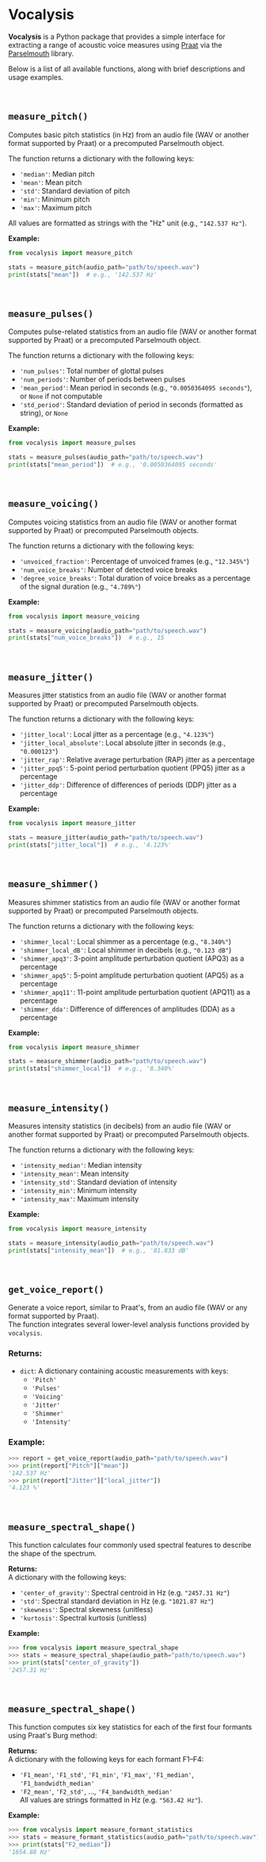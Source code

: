 # Vocalysis

**Vocalysis** is a Python package that provides a simple interface for extracting a range of acoustic voice measures using [Praat](https://www.fon.hum.uva.nl/praat/) via the [Parselmouth](https://parselmouth.readthedocs.io/en/stable/) library.

Below is a list of all available functions, along with brief descriptions and usage examples.

&nbsp;
## `measure_pitch()`

Computes basic pitch statistics (in Hz) from an audio file (WAV or another format supported by Praat) or a precomputed Parselmouth object.

The function returns a dictionary with the following keys:

- `'median'`: Median pitch
- `'mean'`: Mean pitch
- `'std'`: Standard deviation of pitch
- `'min'`: Minimum pitch
- `'max'`: Maximum pitch

All values are formatted as strings with the "Hz" unit (e.g., `"142.537 Hz"`).

**Example:**

```python
from vocalysis import measure_pitch

stats = measure_pitch(audio_path="path/to/speech.wav")
print(stats["mean"])  # e.g., '142.537 Hz'
```

&nbsp;
## `measure_pulses()`

Computes pulse-related statistics from an audio file (WAV or another format supported by Praat) or a precomputed Parselmouth object.

The function returns a dictionary with the following keys:

- `'num_pulses'`: Total number of glottal pulses  
- `'num_periods'`: Number of periods between pulses  
- `'mean_period'`: Mean period in seconds (e.g., `"0.0050364095 seconds"`), or `None` if not computable  
- `'std_period'`: Standard deviation of period in seconds (formatted as string), or `None`  

**Example:**

```python
from vocalysis import measure_pulses

stats = measure_pulses(audio_path="path/to/speech.wav")
print(stats["mean_period"])  # e.g., '0.0050364095 seconds'
```

&nbsp;
## `measure_voicing()`

Computes voicing statistics from an audio file (WAV or another format supported by Praat) or precomputed Parselmouth objects.

The function returns a dictionary with the following keys:

- `'unvoiced_fraction'`: Percentage of unvoiced frames (e.g., `"12.345%"`)  
- `'num_voice_breaks'`: Number of detected voice breaks  
- `'degree_voice_breaks'`: Total duration of voice breaks as a percentage of the signal duration (e.g., `"4.789%"`)  

**Example:**

```python
from vocalysis import measure_voicing

stats = measure_voicing(audio_path="path/to/speech.wav")
print(stats["num_voice_breaks"])  # e.g., 15
```

&nbsp;
## `measure_jitter()`

Measures jitter statistics from an audio file (WAV or another format supported by Praat) or precomputed Parselmouth objects.

The function returns a dictionary with the following keys:

- `'jitter_local'`: Local jitter as a percentage (e.g., `"4.123%"`)  
- `'jitter_local_absolute'`: Local absolute jitter in seconds (e.g., `"0.000123"`)  
- `'jitter_rap'`: Relative average perturbation (RAP) jitter as a percentage  
- `'jitter_ppq5'`: 5-point period perturbation quotient (PPQ5) jitter as a percentage  
- `'jitter_ddp'`: Difference of differences of periods (DDP) jitter as a percentage  

**Example:**

```python
from vocalysis import measure_jitter

stats = measure_jitter(audio_path="path/to/speech.wav")
print(stats["jitter_local"])  # e.g., '4.123%'
```

&nbsp;
## `measure_shimmer()`

Measures shimmer statistics from an audio file (WAV or another format supported by Praat) or precomputed Parselmouth objects.

The function returns a dictionary with the following keys:

- `'shimmer_local'`: Local shimmer as a percentage (e.g., `"8.340%"`)  
- `'shimmer_local_dB'`: Local shimmer in decibels (e.g., `"0.123 dB"`)  
- `'shimmer_apq3'`: 3-point amplitude perturbation quotient (APQ3) as a percentage  
- `'shimmer_apq5'`: 5-point amplitude perturbation quotient (APQ5) as a percentage  
- `'shimmer_apq11'`: 11-point amplitude perturbation quotient (APQ11) as a percentage  
- `'shimmer_dda'`: Difference of differences of amplitudes (DDA) as a percentage  

**Example:**

```python
from vocalysis import measure_shimmer

stats = measure_shimmer(audio_path="path/to/speech.wav")
print(stats["shimmer_local"])  # e.g., '8.340%'
```

&nbsp;
## `measure_intensity()`

Measures intensity statistics (in decibels) from an audio file (WAV or another format supported by Praat) or precomputed Parselmouth objects.

The function returns a dictionary with the following keys:

- `'intensity_median'`: Median intensity  
- `'intensity_mean'`: Mean intensity  
- `'intensity_std'`: Standard deviation of intensity  
- `'intensity_min'`: Minimum intensity  
- `'intensity_max'`: Maximum intensity  

**Example:**

```python
from vocalysis import measure_intensity

stats = measure_intensity(audio_path="path/to/speech.wav")
print(stats["intensity_mean"])  # e.g., '81.833 dB'
```

&nbsp;
## `get_voice_report()`

Generate a voice report, similar to Praat's, from an audio file (WAV or any format supported by Praat).  
The function integrates several lower-level analysis functions provided by `vocalysis`.

### Returns:
- `dict`: A dictionary containing acoustic measurements with keys:
  - `'Pitch'`
  - `'Pulses'`
  - `'Voicing'`
  - `'Jitter'`
  - `'Shimmer'`
  - `'Intensity'`

### Example:
```python
>>> report = get_voice_report(audio_path="path/to/speech.wav")
>>> print(report["Pitch"]["mean"])
'142.537 Hz'
>>> print(report["Jitter"]["local_jitter"])
'4.123 %'
```

&nbsp;
## `measure_spectral_shape()`
This function calculates four commonly used spectral features to describe the shape of the spectrum.

**Returns:**  
A dictionary with the following keys:
- `'center_of_gravity'`: Spectral centroid in Hz (e.g. `"2457.31 Hz"`)
- `'std'`: Spectral standard deviation in Hz (e.g. `"1021.87 Hz"`)
- `'skewness'`: Spectral skewness (unitless)
- `'kurtosis'`: Spectral kurtosis (unitless)

**Example:**
```python
>>> from vocalysis import measure_spectral_shape
>>> stats = measure_spectral_shape(audio_path="path/to/speech.wav")
>>> print(stats["center_of_gravity"])
'2457.31 Hz'
```

&nbsp;
## `measure_spectral_shape()`
This function computes six key statistics for each of the first four formants using Praat's Burg method:

**Returns:**  
A dictionary with the following keys for each formant F1–F4:
- `'F1_mean'`, `'F1_std'`, `'F1_min'`, `'F1_max'`, `'F1_median'`, `'F1_bandwidth_median'`
- `'F2_mean'`, `'F2_std'`, ..., `'F4_bandwidth_median'`  
All values are strings formatted in Hz (e.g. `"563.42 Hz"`).

**Example:**
```python
>>> from vocalysis import measure_formant_statistics
>>> stats = measure_formant_statistics(audio_path="path/to/speech.wav")
>>> print(stats["F2_median"])
'1654.88 Hz'
```